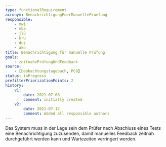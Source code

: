 ```yaml
---
type: functionalRequirement
acronym: BenachrichtigungFuerManuellePruefung
responsible:
    - mwi
    - mba
    - jlü
    - kru
    - duz
    - ako
title: Benachrichtigung für manuelle Prüfung
goals:
    - zeitnahePrüfungUndFeedback
source:
    - [beobachtungstagebuch, PC8]
status: inProgress
prefilterPriorizationPoints: 2
history:
    v1:
        date: 2021-07-08
        comment: initially created
    v2:
        date: 2021-07-12
        comment: Added all responsible authors
---
```


Das System muss in der Lage sein dem Prüfer nach Abschluss eines Tests eine Benachrichtigung zuzusenden, damit manuelles Feedback zeitnah durchgeführt werden kann und Wartezeiten verringert werden.